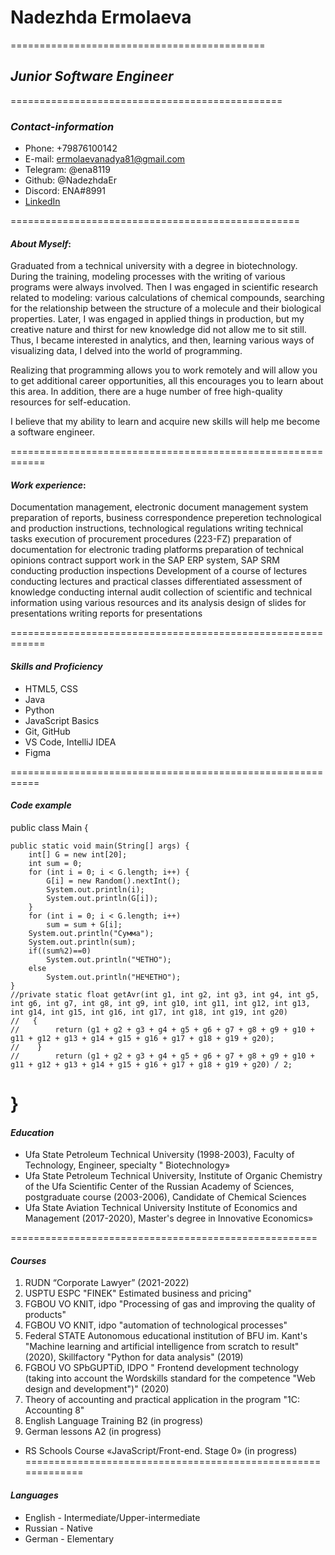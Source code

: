 # __Nadezhda Ermolaeva__ 

============================================

## ___Junior Software Engineer___

===============================================

### _Contact-information_

* Phone: +79876100142
* E-mail: ermolaevanadya81@gmail.com
* Telegram: @ena8119
* Github: @NadezhdaEr
* Discord: ENA#8991
* <a href="https://www.linkedin.com/in/nadezhda-ermolaeva-b353a364/">LinkedIn</a>

==================================================

#### ___About Myself___:
Graduated from a technical university with a degree in biotechnology. During the training, modeling processes with the writing of various programs were always involved. Then I was engaged in scientific research related to modeling: various calculations of chemical compounds, searching for the relationship between the structure of a molecule and their biological properties. Later, I was engaged in applied things in production, but my creative nature and thirst for new knowledge did not allow me to sit still. Thus, I became interested in analytics, and then, learning various ways of visualizing data, I delved into the world of programming.

Realizing that programming allows you to work remotely and will allow you to get additional career opportunities, all this encourages you to learn about this area. In addition, there are a huge number of free high-quality resources for self-education.

I believe that my ability to learn and acquire new skills will help me become a software engineer.

============================================================
#### ___Work experience___:
Documentation management, electronic document management system
preparation of reports, business correspondence
preperetion technological and production instructions, technological regulations
writing technical tasks
execution of procurement procedures (223-FZ)
preparation of documentation for electronic trading platforms
preparation of technical opinions
contract support
work in the SAP ERP system, SAP SRM
conducting production inspections
Development of a course of lectures
conducting lectures and practical classes
differentiated assessment of knowledge
conducting internal audit
collection of scientific and technical information using various resources and its analysis
design of slides for presentations
writing reports for presentations

============================================================

#### ___Skills and Proficiency___

* HTML5, CSS
* Java
* Python
* JavaScript Basics
* Git, GitHub
* VS Code, IntelliJ IDEA
* Figma

===========================================================

#### ___Code example___

public class Main {

    public static void main(String[] args) {
        int[] G = new int[20];
        int sum = 0;
        for (int i = 0; i < G.length; i++) {
            G[i] = new Random().nextInt();
            System.out.println(i);
            System.out.println(G[i]);
        }
        for (int i = 0; i < G.length; i++)
            sum = sum + G[i];
        System.out.println("Сумма");
        System.out.println(sum);
        if((sum%2)==0)
            System.out.println("ЧЕТНО");
        else
            System.out.println("НЕЧЕТНО");
    }
    //private static float getAvr(int g1, int g2, int g3, int g4, int g5, int g6, int g7, int g8, int g9, int g10, int g11, int g12, int g13, int g14, int g15, int g16, int g17, int g18, int g19, int g20)
    //   {
    //        return (g1 + g2 + g3 + g4 + g5 + g6 + g7 + g8 + g9 + g10 + g11 + g12 + g13 + g14 + g15 + g16 + g17 + g18 + g19 + g20);
    //    }
    //        return (g1 + g2 + g3 + g4 + g5 + g6 + g7 + g8 + g9 + g10 + g11 + g12 + g13 + g14 + g15 + g16 + g17 + g18 + g19 + g20) / 2;
}
==================================================================
#### ___Education___

* Ufa State Petroleum Technical University (1998-2003), Faculty of Technology, Engineer, specialty " Biotechnology»
* Ufa State Petroleum Technical University, Institute of Organic Chemistry of the Ufa Scientific Center of the Russian Academy of Sciences, postgraduate course (2003-2006), Candidate of Chemical Sciences
* Ufa State Aviation Technical University Institute of Economics and Management (2017-2020), Master's degree in Innovative Economics»

=====================================================

#### ___Courses___

1. RUDN “Corporate Lawyer” (2021-2022)
2. USPTU ESPC "FINEK" Estimated business and pricing"
3. FGBOU VO KNIT, idpo "Processing of gas and improving the quality of products"
4. FGBOU VO KNIT, idpo "automation of technological processes"
5. Federal STATE Autonomous educational institution of BFU im. Kant's "Machine learning and artificial intelligence from scratch to result" (2020), Skillfactory "Python for data analysis" (2019)
6. FGBOU VO SPbGUPTiD, IDPO " Frontend development technology (taking into account the Wordskills standard for the competence "Web design and development")" (2020)
7. Theory of accounting and practical application in the program "1C: Accounting 8"
8. English Language Training B2 (in progress)
9. German lessons A2 (in progress)
* RS Schools Course «JavaScript/Front-end. Stage 0» (in progress)
=============================================================

#### ___Languages___

* English - Intermediate/Upper-intermediate
* Russian - Native
* German - Elementary
